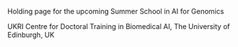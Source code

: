 Holding page for the upcoming Summer School in AI for Genomics

UKRI Centre for Doctoral Training in Biomedical AI, The University of Edinburgh, UK
